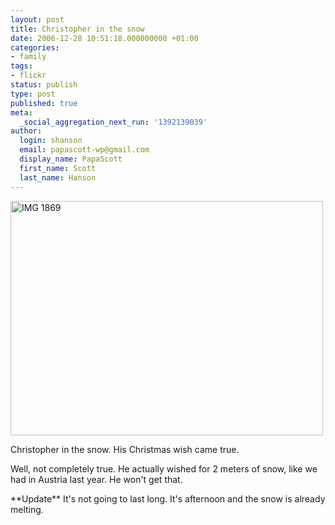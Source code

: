 ```yaml
---
layout: post
title: Christopher in the snow
date: 2006-12-28 10:51:18.000000000 +01:00
categories:
- family
tags:
- flickr
status: publish
type: post
published: true
meta:
  _social_aggregation_next_run: '1392139039'
author:
  login: shanson
  email: papascott-wp@gmail.com
  display_name: PapaScott
  first_name: Scott
  last_name: Hanson
---
```

<p><a href="http://www.flickr.com/photos/papascott/336046899/" title="Photo Sharing"><img src="1.static.flickr.com/158/336046899_e192a60c69.jpg" width="500" height="375" alt="IMG 1869" /></a></p>
<p>Christopher in the snow. His Christmas wish came true. </p>
<p>Well, not completely true. He actually wished for 2 meters of snow, like we had in Austria last year. He won't get that.</p>
<p>**Update** It's not going to last long. It's afternoon and the snow is already melting.</p>
